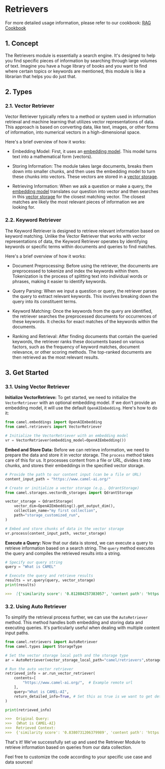 # Retrievers

For more detailed usage information, please refer to our cookbook: [RAG Cookbook](../cookbooks/agents_with_rag.ipynb)

## 1. Concept
The Retrievers module is essentially a search engine. It's designed to help you find specific pieces of information by searching through large volumes of text. Imagine you have a huge library of books and you want to find where certain topics or keywords are mentioned, this module is like a librarian that helps you do just that.


## 2. Types

### 2.1. Vector Retriever
Vector Retriever typically refers to a method or system used in information retrieval and machine learning that utilizes vector representations of data. This approach is based on converting data, like text, images, or other forms of information, into numerical vectors in a high-dimensional space.

Here's a brief overview of how it works:

- Embedding Model: First, it uses an [embedding model](https://github.com/camel-ai/camel/wiki/Embeddings). This model turns text into a mathematical form (vectors).

- Storing Information: The module takes large documents, breaks them down into smaller chunks, and then uses the embedding model to turn these chunks into vectors. These vectors are stored in a [vector storage](https://github.com/camel-ai/camel/wiki/Storages).

- Retrieving Information: When we ask a question or make a query, the [embedding model](https://github.com/camel-ai/camel/wiki/Embeddings) translates our question into vector and then searches in this [vector storage](https://github.com/camel-ai/camel/wiki/Storages) for the closest matching vector. The closest matches are likely the most relevant pieces of information we are looking for.


### 2.2. Keyword Retriever
The Keyword Retriever is designed to retrieve relevant information based on keyword matching. Unlike the Vector Retriever that works with vector representations of data, the Keyword Retriever operates by identifying keywords or specific terms within documents and queries to find matches.

Here's a brief overview of how it works:

- Document Preprocessing: Before using the retriever, the documents are preprocessed to tokenize and index the keywords within them. Tokenization is the process of splitting text into individual words or phrases, making it easier to identify keywords.

- Query Parsing: When we input a question or query, the retriever parses the query to extract relevant keywords. This involves breaking down the query into its constituent terms.

- Keyword Matching: Once the keywords from the query are identified, the retriever searches the preprocessed documents for occurrences of these keywords. It checks for exact matches of the keywords within the documents.

- Ranking and Retrieval: After finding documents that contain the queried keywords, the retriever ranks these documents based on various factors, such as the frequency of keyword matches, document relevance, or other scoring methods. The top-ranked documents are then retrieved as the most relevant results.

## 3. Get Started

### 3.1. Using Vector Retriever

**Initialize VectorRetrieve:**
To get started, we need to initialize the `VectorRetriever` with an optional embedding model. If we don't provide an embedding model, it will use the default `OpenAIEmbedding`. Here's how to do it:
```python
from camel.embeddings import OpenAIEmbedding
from camel.retrievers import VectorRetriever

# Initialize the VectorRetriever with an embedding model
vr = VectorRetriever(embedding_model=OpenAIEmbedding())
```

**Embed and Store Data:**
Before we can retrieve information, we need to prepare the data and store it in vector storage. The `process` method takes care of this for us. It processes content from a file or URL, divides it into chunks, and stores their embeddings in the specified vector storage.
```python
# Provide the path to our content input (can be a file or URL)
content_input_path = "https://www.camel-ai.org/"

# Create or initialize a vector storage (e.g., QdrantStorage)
from camel.storages.vectordb_storages import QdrantStorage

vector_storage = QdrantStorage(
    vector_dim=OpenAIEmbedding().get_output_dim(),
    collection_name="my first collection",
    path="storage_customized_run",
)

# Embed and store chunks of data in the vector storage
vr.process(content_input_path, vector_storage)
```

**Execute a Query:**
Now that our data is stored, we can execute a query to retrieve information based on a search string. The `query` method executes the query and compiles the retrieved results into a string.
```python
# Specify our query string
query = "What is CAMEL"

# Execute the query and retrieve results
results = vr.query(query, vector_storage)
print(results)
```
```markdown
>>>  [{'similarity score': '0.812884257383057', 'content path': 'https://www.camel-ai.org/', 'metadata': {'filetype': 'text/html', 'languages': ['eng'], 'page_number': 1, 'url': 'https://www.camel-ai.org/', 'link_urls': ['/home', '/home', '/research/agent-trust', '/agent', '/data_explorer', '/chat', 'https://www.google.com/url?q=https%3A%2F%2Fcamel-ai.github.io%2Fcamel&sa=D&sntz=1&usg=AOvVaw1ifGIva9n-a-0KpTrIG8Cv', 'https://www.google.com/url?q=https%3A%2F%2Fgithub.com%2Fcamel-ai%2Fcamel&sa=D&sntz=1&usg=AOvVaw03Z2OD0-plx_zugZZgBb8w', '/team', '/sponsors', '/home', '/home', '/research/agent-trust', '/agent', '/data_explorer', '/chat', 'https://www.google.com/url?q=https%3A%2F%2Fcamel-ai.github.io%2Fcamel&sa=D&sntz=1&usg=AOvVaw1ifGIva9n-a-0KpTrIG8Cv', 'https://www.google.com/url?q=https%3A%2F%2Fgithub.com%2Fcamel-ai%2Fcamel&sa=D&sntz=1&usg=AOvVaw03Z2OD0-plx_zugZZgBb8w', '/team', '/sponsors', '/home', '/research/agent-trust', '/agent', '/data_explorer', '/chat', 'https://www.google.com/url?q=https%3A%2F%2Fcamel-ai.github.io%2Fcamel&sa=D&sntz=1&usg=AOvVaw1ifGIva9n-a-0KpTrIG8Cv', 'https://www.google.com/url?q=https%3A%2F%2Fgithub.com%2Fcamel-ai%2Fcamel&sa=D&sntz=1&usg=AOvVaw03Z2OD0-plx_zugZZgBb8w', '/team', '/sponsors', 'https://github.com/camel-ai/camel'], 'link_texts': [None, 'Home', 'AgentTrust', 'Agent App', 'Data Explorer App', 'ChatBot', 'Docs', 'Github Repo', 'Team', 'Sponsors', None, 'Home', 'AgentTrust', 'Agent App', 'Data Explorer App', 'ChatBot', 'Docs', 'Github Repo', 'Team', 'Sponsors', 'Home', 'AgentTrust', 'Agent App', 'Data Explorer App', 'ChatBot', 'Docs', 'Github Repo', 'Team', 'Sponsors', None], 'emphasized_text_contents': ['Skip to main content', 'Skip to navigation', 'CAMEL-AI', 'CAMEL-AI', 'CAMEL:\xa0 Communicative Agents for “Mind” Exploration of Large Language Model Society', 'https://github.com/camel-ai/camel'], 'emphasized_text_tags': ['span', 'span', 'span', 'span', 'span', 'span']}, 'text': 'Search this site\n\nSkip to main content\n\nSkip to navigation\n\nCAMEL-AI\n\nHome\n\nResearchAgentTrust\n\nAgent App\n\nData Explorer App\n\nChatBot\n\nDocs\n\nGithub Repo\n\nTeam\n\nSponsors\n\nCAMEL-AI\n\nHome\n\nResearchAgentTrust\n\nAgent App\n\nData Explorer App\n\nChatBot\n\nDocs\n\nGithub Repo\n\nTeam\n\nSponsors\n\nMoreHomeResearchAgentTrustAgent AppData Explorer AppChatBotDocsGithub RepoTeamSponsors\n\nCAMEL:\xa0 Communicative Agents for “Mind” Exploration of Large Language Model Society\n\nhttps://github.com/camel-ai/camel'}]
```

### 3.2. Using Auto Retriever

To simplify the retrieval process further, we can use the `AutoRetriever` method. This method handles both embedding and storing data and executing queries. It's particularly useful when dealing with multiple content input paths.
```python
from camel.retrievers import AutoRetriever
from camel.types import StorageType

# Set the vector storage local path and the storage type
ar = AutoRetriever(vector_storage_local_path="camel/retrievers",storage_type=StorageType.QDRANT)

# Run the auto vector retriever
retrieved_info = ar.run_vector_retriever(
    contents=[
        "https://www.camel-ai.org/",  # Example remote url
    ],
    query="What is CAMEL-AI",
    return_detailed_info=True, # Set this as true is we want to get detailed info including metadata
)

print(retrieved_info)
```
```markdown
>>>  Original Query:
>>>  {What is CAMEL-AI}
>>>  Retrieved Context:
>>>  {'similarity score': '0.8380731206379989', 'content path': 'https://www.camel-ai.org/', 'metadata': {'emphasized_text_contents': ['Mission', 'CAMEL-AI.org', 'is an open-source community dedicated to the study of autonomous and communicative agents. We believe that studying these agents on a large scale offers valuable insights into their behaviors, capabilities, and potential risks. To facilitate research in this field, we provide, implement, and support various types of agents, tasks, prompts, models, datasets, and simulated environments.', 'Join us via', 'Slack', 'Discord', 'or'], 'emphasized_text_tags': ['span', 'span', 'span', 'span', 'span', 'span', 'span'], 'filetype': 'text/html', 'languages': ['eng'], 'link_texts': [None, None, None], 'link_urls': ['#h.3f4tphhd9pn8', 'https://join.slack.com/t/camel-ai/shared_invite/zt-1vy8u9lbo-ZQmhIAyWSEfSwLCl2r2eKA', 'https://discord.gg/CNcNpquyDc'], 'page_number': 1, 'url': 'https://www.camel-ai.org/'}, 'text': 'Mission\n\nCAMEL-AI.org is an open-source community dedicated to the study of autonomous and communicative agents. We believe that studying these agents on a large scale offers valuable insights into their behaviors, capabilities, and potential risks. To facilitate research in this field, we provide, implement, and support various types of agents, tasks, prompts, models, datasets, and simulated environments.\n\nJoin us via\n\nSlack\n\nDiscord\n\nor'}
```

That's it! We've successfully set up and used the Retriever Module to retrieve information based on queries from our data collection.

Feel free to customize the code according to your specific use case and data sources!
